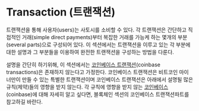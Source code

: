 # Transaction \(트랜잭션\)

트랜잭션을 통해 사용자\(users\)는 사토시를 소비할 수 있다. 각 트랜잭션은 간단하고 직접적인 거래\(simple direct payments\)부터 복잡한 거래를 가능케 하는 몇개의 부분\(several parts\)으로 구성되어 있다. 이 섹션에서는 트랜잭션을 이루고 있는 각 부분에 대한 설명과 그 부분들을 이용하여 완전한 트랜잭션을 구성하는 방법을 다룬다.

설명을 간단히 하기위해, 이 섹션에서는 [코인베이스 트랜잭션](https://bitcoin.org/en/glossary/coinbase-transaction)\(coinbase transactions\)은 존재하지 않는다고 가정한다. 코인베이스 트랜잭션은 비트코인 마이너만이 만들 수 있는 특별한 트랜잭션이며 코인베이스 트랜잭션은 아래에서 설명될 많은 규칙\(제약\)들의 영향을 받지 않는다. 각 규칙에 영향을 받지 않는 [코인베이스](https://bitcoin.org/en/glossary/coinbase-transaction)\(coinbase\)에 대해 자세히 알고 싶다면, 블록체인 섹션의 코인베이스 트랜잭션파트를 참고하길 바란다.



